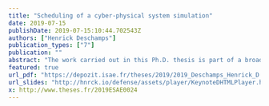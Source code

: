 ```yaml
---
title: "Scheduling of a cyber-physical system simulation"
date: 2019-07-15
publishDate: 2019-07-15:10:44.702543Z
authors: ["Henrick Deschamps"]
publication_types: ["7"]
publication: ""
abstract: "The work carried out in this Ph.D. thesis is part of a broader effort to automate industrial simulation systems. In the aeronautics industry, and more especially within Airbus, the historical application of simulation is pilot training. There are also more recent uses in the design of systems, as well as in the integration of these systems. These latter applications require a very high degree of representativeness, where historically the most important factor has been the pilot’s feeling. Systems are now divided into several subsystems that are designed, implemented and validated independently, in order to maintain their control despite the increase in their complexity, and the reduction in time-to-market. Airbus already has expertise in the simulation of these subsystems, as well as their integration into a simulation. This expertise is empirical;simulation specialists use the previous integrations schedulings and adapt it to a new integration. This is a process that can sometimes be time-consuming and can introduce errors. The current trends in the industry are towards flexible production methods, integration of logistics tools for tracking, use of simulation tools in production, as well as resources optimization. Products are increasingly iterations of older, improved products, and tests and simulations are increasingly integrated into their life cycles. Working empirically in an industry that requires flexibility is a constraint, and nowadays it is essential to facilitate the modification of simulations. The problem is, therefore, to set up methods and tools allowing a priori to generate representative simulation schedules. In order to solve this problem, we have developed a method to describe the elements of a simulation, as well as how this simulation can be executed, and functions to generate schedules. Subsequently, we implemented a tool to automate the scheduling search, based on heuristics. Finally, we tested and verified our method and tools in academic and industrial case studies."
featured: true
url_pdf: "https://depozit.isae.fr/theses/2019/2019_Deschamps_Henrick_D.pdf"
url_slides: "http://hnrck.io/defense/assets/player/KeynoteDHTMLPlayer.html#0"
x: http://www.theses.fr/2019ESAE0024
---
```



